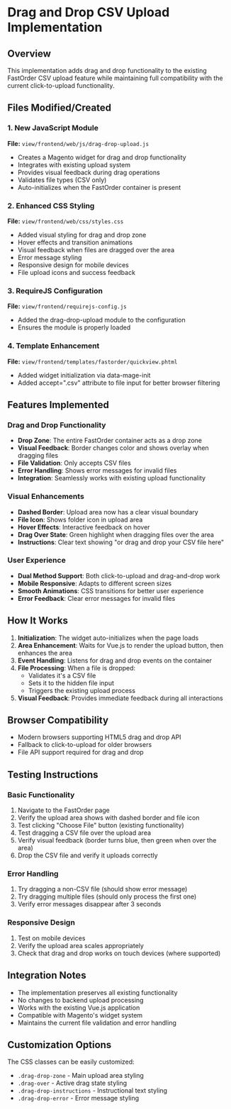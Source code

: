 # Drag and Drop CSV Upload Implementation

## Overview
This implementation adds drag and drop functionality to the existing FastOrder CSV upload feature while maintaining full compatibility with the current click-to-upload functionality.

## Files Modified/Created

### 1. New JavaScript Module
**File:** `view/frontend/web/js/drag-drop-upload.js`
- Creates a Magento widget for drag and drop functionality
- Integrates with existing upload system
- Provides visual feedback during drag operations
- Validates file types (CSV only)
- Auto-initializes when the FastOrder container is present

### 2. Enhanced CSS Styling
**File:** `view/frontend/web/css/styles.css`
- Added visual styling for drag and drop zone
- Hover effects and transition animations
- Visual feedback when files are dragged over the area
- Error message styling
- Responsive design for mobile devices
- File upload icons and success feedback

### 3. RequireJS Configuration
**File:** `view/frontend/requirejs-config.js`
- Added the drag-drop-upload module to the configuration
- Ensures the module is properly loaded

### 4. Template Enhancement
**File:** `view/frontend/templates/fastorder/quickview.phtml`
- Added widget initialization via data-mage-init
- Added accept=".csv" attribute to file input for better browser filtering

## Features Implemented

### Drag and Drop Functionality
- **Drop Zone**: The entire FastOrder container acts as a drop zone
- **Visual Feedback**: Border changes color and shows overlay when dragging files
- **File Validation**: Only accepts CSV files
- **Error Handling**: Shows error messages for invalid files
- **Integration**: Seamlessly works with existing upload functionality

### Visual Enhancements
- **Dashed Border**: Upload area now has a clear visual boundary
- **File Icon**: Shows folder icon in upload area
- **Hover Effects**: Interactive feedback on hover
- **Drag Over State**: Green highlight when dragging files over the area
- **Instructions**: Clear text showing "or drag and drop your CSV file here"

### User Experience
- **Dual Method Support**: Both click-to-upload and drag-and-drop work
- **Mobile Responsive**: Adapts to different screen sizes
- **Smooth Animations**: CSS transitions for better user experience
- **Error Feedback**: Clear error messages for invalid files

## How It Works

1. **Initialization**: The widget auto-initializes when the page loads
2. **Area Enhancement**: Waits for Vue.js to render the upload button, then enhances the area
3. **Event Handling**: Listens for drag and drop events on the container
4. **File Processing**: When a file is dropped:
   - Validates it's a CSV file
   - Sets it to the hidden file input
   - Triggers the existing upload process
5. **Visual Feedback**: Provides immediate feedback during all interactions

## Browser Compatibility
- Modern browsers supporting HTML5 drag and drop API
- Fallback to click-to-upload for older browsers
- File API support required for drag and drop

## Testing Instructions

### Basic Functionality
1. Navigate to the FastOrder page
2. Verify the upload area shows with dashed border and file icon
3. Test clicking "Choose File" button (existing functionality)
4. Test dragging a CSV file over the upload area
5. Verify visual feedback (border turns blue, then green when over the area)
6. Drop the CSV file and verify it uploads correctly

### Error Handling
1. Try dragging a non-CSV file (should show error message)
2. Try dragging multiple files (should only process the first one)
3. Verify error messages disappear after 3 seconds

### Responsive Design
1. Test on mobile devices
2. Verify the upload area scales appropriately
3. Check that drag and drop works on touch devices (where supported)

## Integration Notes
- The implementation preserves all existing functionality
- No changes to backend upload processing
- Works with the existing Vue.js application
- Compatible with Magento's widget system
- Maintains the current file validation and error handling

## Customization Options
The CSS classes can be easily customized:
- `.drag-drop-zone` - Main upload area styling
- `.drag-over` - Active drag state styling  
- `.drag-drop-instructions` - Instructional text styling
- `.drag-drop-error` - Error message styling